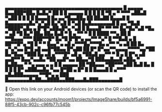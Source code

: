   ▄▄▄▄▄▄▄▄▄▄▄▄▄▄▄▄▄▄▄▄▄▄▄▄▄▄▄▄▄▄▄▄▄▄▄▄▄▄▄
  █ ▄▄▄▄▄ █▄▄███▀██▄ █▄█▄▀ ██ █ █ ▄▄▄▄▄ █
  █ █   █ █ ▀█ ▄ ▀ ▀▀▀ ▄██▄█ ▀▄██ █   █ █
  █ █▄▄▄█ █▄ ▄▄▀█▄▄██▄   ██ ██▄██ █▄▄▄█ █
  █▄▄▄▄▄▄▄█▄▀▄▀▄█ █▄▀▄█ █ ▀▄█ █▄█▄▄▄▄▄▄▄█
  █ ▄▄ ▀█▄█ ▀████▀▄█▄  ▄ █▀█▀▄██▄█▀▄  ▀▄█
  █    █▄▄▄█▀ ▀▀ ▀▀ █▄▀█▄▀▄█ ▀█▄ ▀ ▄█  ▀█
  █▄▀  ██▄ ██▄ █▄█ ▀    █ ▄   ▀▀  ▀   █ █
  ████ ▀▀▄   ██ █ ▀▀█▄▄▄▀▀▀ ███▀▀█▀  █▄▀█
  █▀█▀▄ ▄▄▀▀ ▀▄▀ █ ▀▀█▄█  ▄  █ ██▀▀█▀▄ ▀█
  █ ▀ ▀ █▄▄▀  ▄ ▄█ ▄▀▀▀█▄▀▀▀█▄  ▄▀▀ ▀▄ ▄█
  ██ █▄  ▄▀▄▀▄▄ █▀█ ▄█ ▄▄█▀██▄▄  █▀▄██ ██
  █▀  █▀▄▄▀▀▄▄▄▄▀▀▀▀▄▄▀██     █▄▀█▄▄ ▀███
  █▄  ▄█ ▄▀▀▀█▀ ▄█ ▄  ▀██▄█ ▄▄▀▀  ▀ █ ▄ █
  █▀▄ ▄█ ▄▄█▀▀ █▄▄▀▄▄█▄ ▀██ ▄▄█▀▄▄ ██▄▄▀█
  ███▄▄█▄▄█ ▄██▄  ▀ █▄██▄▄ ▀ ▀▄ ▄▄▄ ▄ ▄ █
  █ ▄▄▄▄▄ ██  ▀██▄▄▄  ▀██▀▀▀▄██ █▄█  █▄ █
  █ █   █ █▀ ▄███▄▄█▄  ▀▄▄ █▀██   ▄ █▀  █
  █ █▄▄▄█ █ ▄▀▀▀ ▄█▄███▄▄▄▄▄ ▀▀█▀▄  ▄ ███
  █▄▄▄▄▄▄▄█▄██▄▄████▄▄███▄▄▄█▄███▄▄▄▄▄▄▄█


🤖 Open this link on your Android devices (or scan the QR code) to install the app:
https://expo.dev/accounts/moom1/projects/ImageShare/builds/bf5a6991-88f5-43cb-902c-c96fb77c545b
